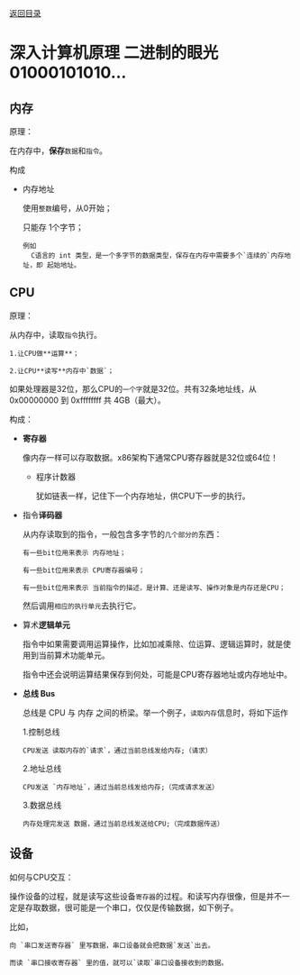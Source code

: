 [返回目录](/README.md)

深入计算机原理 二进制的眼光01000101010...
===========================

内存
----------

原理：

  在内存中，**保存**`数据`和`指令`。

构成

- 内存地址

  使用`整数`编号，从0开始；

  只能存 1个字节；

    ```
    例如
      C语言的 int 类型，是一个多字节的数据类型，保存在内存中需要多个`连续的`内存地址，即 起始地址。
    ```

CPU
----------

原理：

  从内存中，读取`指令`执行。

    1.让CPU做**运算**；

    2.让CPU**读写**内存中`数据`；

  如果处理器是32位，那么CPU的`一个字`就是32位。共有32条地址线，从0x00000000 到 0xffffffff 共 4GB（最大）。

构成：

- **寄存器**

  像内存一样可以存取数据。x86架构下通常CPU寄存器就是32位或64位！

  - 程序计数器

    犹如链表一样，记住下一个内存地址，供CPU下一步的执行。

- 指令**译码器**

  从内存读取到的指令，一般包含多字节的`几个部分的`东西：

    ```
    有一些bit位用来表示 内存地址；

    有一些bit位用来表示 CPU寄存器编号；

    有一些bit位用来表示 当前指令的描述，是计算、还是读写、操作对象是内存还是CPU；
    ```

  然后调用`相应的执行单元`去执行它。

- 算术**逻辑单元**

  指令中如果需要调用运算操作，比如加减乘除、位运算、逻辑运算时，就是使用到当前算术功能单元。

  指令中还会说明运算结果保存到何处，可能是CPU寄存器地址或内存地址中。

- **总线 Bus**

  总线是 CPU 与 内存 之间的桥梁。举一个例子，`读取内存`信息时，将如下运作

    1.控制总线

      CPU发送 读取内存的`请求`，通过当前总线发给内存;（请求）

    2.地址总线

      CPU发送 `内存地址`，通过当前总线发给内存;（完成请求发送）

    3.数据总线

      内存处理完发送 数据，通过当前总线发送给CPU;（完成数据传送）

设备
----------

如何与CPU交互：

  操作设备的过程，就是读写这些设备`寄存器`的过程。和读写内存很像，但是并不一定是存取数据，很可能是一个串口，仅仅是传输数据，如下例子。

  比如，

    向 `串口发送寄存器` 里写数据，串口设备就会把数据`发送`出去。

    而读 `串口接收寄存器` 里的值，就可以`读取`串口设备接收到的数据。
